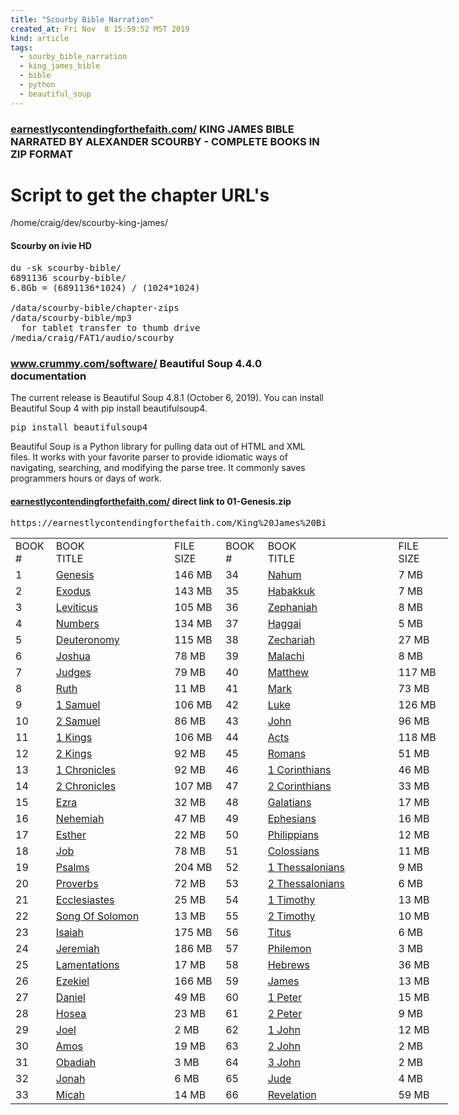 ```yaml
---
title: "Scourby Bible Narration"
created_at: Fri Nov  8 15:59:52 MST 2019
kind: article
tags:
  - sourby_bible_narration
  - king_james_bible
  - bible
  - python
  - beautiful_soup
---
```


<h3>
  <a href="https://earnestlycontendingforthefaith.com/ListenToTheKingJamesBible.html#COMPLETE_BOOKS_IN_ZIP_FORMAT" target="_blank">earnestlycontendingforthefaith.com/</a>
  KING JAMES BIBLE NARRATED BY ALEXANDER SCOURBY - COMPLETE BOOKS IN ZIP FORMAT
</h3>

<h1>Script to get the chapter URL's</h1>

/home/craig/dev/scourby-king-james/

<h4>Scourby on ivie HD</h4>

<pre>
du -sk scourby-bible/
6891136	scourby-bible/
6.8Gb = (6891136*1024) / (1024*1024)

/data/scourby-bible/chapter-zips
/data/scourby-bible/mp3
  for tablet transfer to thumb drive
/media/craig/FAT1/audio/scourby
</pre>

<h3>
  <a href="https://www.crummy.com/software/BeautifulSoup/bs4/doc/" target="_blank">www.crummy.com/software/</a>
  Beautiful Soup 4.4.0 documentation
</h3>

The current release is Beautiful Soup 4.8.1 (October 6, 2019). You can
install Beautiful Soup 4 with pip install beautifulsoup4.

<pre>
pip install beautifulsoup4
</pre>

Beautiful Soup is a Python library for pulling data out of HTML and XML
files. It works with your favorite parser to provide idiomatic ways of
navigating, searching, and modifying the parse tree. It commonly saves
programmers hours or days of work.

<h4>
  <a href="https://earnestlycontendingforthefaith.com/King%20James%20Bible%20Audio/01-Genesis.zip" target="_blank">earnestlycontendingforthefaith.com/</a>
  direct link to 01-Genesis.zip
</h4>

<pre>
https://earnestlycontendingforthefaith.com/King%20James%20Bible%20Audio/01-Genesis.zip
</pre>

<table style="width: 700px">
				<tbody><tr>
					<td class="auto-style53" style="width: 53px">
					<span class="auto-style53">BOOK</span><br class="auto-style53">
					<span class="auto-style53">#</span></td>
					<td style="width: 268px"><span class="auto-style53">BOOK</span><br class="auto-style53">
					<span class="auto-style53">TITLE</span></td>
					<td style="width: 100px"><span class="auto-style53">FILE</span><br class="auto-style53">
					<span class="auto-style53">SIZE</span></td>
					<td style="width: 53px"><span class="auto-style53">BOOK</span><br class="auto-style53">
					<span class="auto-style53">#</span></td>
					<td style="width: 268px"><span class="auto-style53">BOOK</span><br class="auto-style53">
					<span class="auto-style53">TITLE</span></td>
					<td style="width: 100px"><span class="auto-style53">FILE</span><br class="auto-style53">
					<span class="auto-style53">SIZE</span></td>
				</tr>
				<tr>
					<td style="width: 53px">1</td>
					<td style="width: 233px">
					<a class="auto-style14" href="King%20James%20Bible%20Audio/01-Genesis.zip">
					Genesis</a></td>
					<td style="width: 108px">146 MB</td>
					<td style="width: 59px">34</td>
					<td style="width: 304px">
					<a class="auto-style14" href="King%20James%20Bible%20Audio/34-Nahum.zip">
					Nahum</a></td>
					<td style="width: 121px">7 MB</td>
				</tr>
				<tr>
					<td style="width: 53px">2</td>
					<td style="width: 233px">
					<a class="auto-style14" href="King%20James%20Bible%20Audio/02-Exodus.zip">
					Exodus</a></td>
					<td style="width: 108px">143 MB</td>
					<td style="width: 59px">35</td>
					<td style="width: 304px">
					<a class="auto-style14" href="King%20James%20Bible%20Audio/35-Habakkuk.zip">
					Habakkuk</a></td>
					<td style="width: 121px">7 MB</td>
				</tr>
				<tr>
					<td style="width: 53px">3</td>
					<td style="width: 233px">
					<a class="auto-style14" href="King%20James%20Bible%20Audio/03-Leviticus.zip">
					Leviticus</a></td>
					<td style="width: 108px">105 MB</td>
					<td style="width: 59px">36</td>
					<td style="width: 304px">
					<a class="auto-style14" href="King%20James%20Bible%20Audio/36-Zephaniah.zip">
					Zephaniah</a></td>
					<td style="width: 121px">8 MB</td>
				</tr>
				<tr>
					<td style="width: 53px">4</td>
					<td style="width: 233px">
					<a class="auto-style14" href="King%20James%20Bible%20Audio/04-Numbers.zip">
					Numbers</a></td>
					<td style="width: 108px">134 MB</td>
					<td style="width: 59px">37</td>
					<td style="width: 304px">
					<a class="auto-style14" href="King%20James%20Bible%20Audio/37-Haggai.zip">
					Haggai</a></td>
					<td style="width: 121px">5 MB</td>
				</tr>
				<tr>
					<td style="width: 53px">5</td>
					<td style="width: 233px">
					<a class="auto-style14" href="King%20James%20Bible%20Audio/05-Deuteronomy.zip">
					Deuteronomy</a></td>
					<td style="width: 108px">115 MB</td>
					<td style="width: 59px">38</td>
					<td style="width: 304px">
					<a class="auto-style14" href="King%20James%20Bible%20Audio/38-Zechariah.zip">
					Zechariah</a></td>
					<td style="width: 121px">27 MB</td>
				</tr>
				<tr>
					<td style="width: 53px">6</td>
					<td style="width: 233px">
					<a class="auto-style14" href="King%20James%20Bible%20Audio/06-Joshua.zip">
					Joshua</a></td>
					<td style="width: 108px">78 MB</td>
					<td style="width: 59px">39</td>
					<td style="width: 304px">
					<a class="auto-style14" href="King%20James%20Bible%20Audio/39-Malachi.zip">
					Malachi</a></td>
					<td style="width: 121px">8 MB</td>
				</tr>
				<tr>
					<td style="width: 53px">7</td>
					<td style="width: 233px">
					<a class="auto-style14" href="King%20James%20Bible%20Audio/07-Judges.zip">
					Judges</a></td>
					<td style="width: 108px">79 MB</td>
					<td style="width: 59px">40</td>
					<td style="width: 304px">
					<a class="auto-style14" href="King%20James%20Bible%20Audio/40-Matthew.zip">
					Matthew</a></td>
					<td style="width: 121px">117 MB</td>
				</tr>
				<tr>
					<td style="width: 53px">8</td>
					<td style="width: 233px">
					<a class="auto-style14" href="King%20James%20Bible%20Audio/08-Ruth.zip">
					Ruth</a></td>
					<td style="width: 108px">11 MB</td>
					<td style="width: 59px">41</td>
					<td style="width: 304px">
					<a class="auto-style14" href="King%20James%20Bible%20Audio/41-Mark.zip">
					Mark</a></td>
					<td style="width: 121px">73 MB</td>
				</tr>
				<tr>
					<td style="width: 53px">9</td>
					<td style="width: 233px">
					<a class="auto-style14" href="King%20James%20Bible%20Audio/09-1%20Samuel.zip">
					1 Samuel</a></td>
					<td style="width: 108px">106 MB</td>
					<td style="width: 59px">42</td>
					<td style="width: 304px">
					<a class="auto-style14" href="King%20James%20Bible%20Audio/42-Luke.zip">
					Luke</a></td>
					<td style="width: 121px">126 MB</td>
				</tr>
				<tr>
					<td style="width: 53px">10</td>
					<td style="width: 233px">
					<a class="auto-style14" href="King%20James%20Bible%20Audio/10-2%20Samuel.zip">
					2 Samuel</a></td>
					<td style="width: 108px">86 MB</td>
					<td style="width: 59px">43</td>
					<td style="width: 304px">
					<a class="auto-style14" href="King%20James%20Bible%20Audio/43-John.zip">
					John</a></td>
					<td style="width: 121px">96 MB</td>
				</tr>
				<tr>
					<td style="width: 53px">11</td>
					<td style="width: 233px">
					<a class="auto-style14" href="King%20James%20Bible%20Audio/11-1%20Kings.zip">
					1 Kings</a></td>
					<td style="width: 108px">106 MB</td>
					<td style="width: 59px">44</td>
					<td style="width: 304px">
					<a class="auto-style14" href="King%20James%20Bible%20Audio/44-Acts.zip">
					Acts</a></td>
					<td style="width: 121px">118 MB</td>
				</tr>
				<tr>
					<td style="width: 53px">12</td>
					<td style="width: 233px">
					<a class="auto-style14" href="King%20James%20Bible%20Audio/12-2%20Kings.zip">
					2 Kings</a></td>
					<td style="width: 108px">92 MB</td>
					<td style="width: 59px">45</td>
					<td style="width: 304px">
					<a class="auto-style14" href="King%20James%20Bible%20Audio/45-Romans.zip">
					Romans</a></td>
					<td style="width: 121px">51 MB</td>
				</tr>
				<tr>
					<td style="width: 53px">13</td>
					<td style="width: 233px">
					<a class="auto-style14" href="King%20James%20Bible%20Audio/13-1%20Chronicles%2029.zip">
					1 Chronicles</a></td>
					<td style="width: 108px">92 MB</td>
					<td style="width: 59px">46</td>
					<td style="width: 304px">
					<a class="auto-style14" href="King%20James%20Bible%20Audio/46-1%20Corinthians.zip">
					1 Corinthians</a></td>
					<td style="width: 121px">46 MB</td>
				</tr>
				<tr>
					<td style="width: 53px">14</td>
					<td style="width: 233px">
					<a class="auto-style14" href="King%20James%20Bible%20Audio/14-2%20Chronicles.zip">
					2 Chronicles</a></td>
					<td style="width: 108px">107 MB</td>
					<td style="width: 59px">47</td>
					<td style="width: 304px">
					<a class="auto-style14" href="King%20James%20Bible%20Audio/47-2%20Corinthians.zip">
					2 Corinthians</a></td>
					<td style="width: 121px">33 MB</td>
				</tr>
				<tr>
					<td style="width: 53px">15</td>
					<td style="width: 233px">
					<a class="auto-style14" href="King%20James%20Bible%20Audio/15-Ezra.zip">
					Ezra</a></td>
					<td style="width: 108px">32 MB</td>
					<td style="width: 59px">48</td>
					<td style="width: 304px">
					<a class="auto-style14" href="King%20James%20Bible%20Audio/48-Galatians.zip">
					Galatians</a></td>
					<td style="width: 121px">17 MB</td>
				</tr>
				<tr>
					<td style="width: 53px">16</td>
					<td style="width: 233px">
					<a class="auto-style14" href="King%20James%20Bible%20Audio/16-Nehemiah.zip">
					Nehemiah</a></td>
					<td style="width: 108px">47 MB</td>
					<td style="width: 59px">49</td>
					<td style="width: 304px">
					<a class="auto-style14" href="King%20James%20Bible%20Audio/49-Ephesians.zip">
					Ephesians</a></td>
					<td style="width: 121px">16 MB</td>
				</tr>
				<tr>
					<td style="width: 53px">17</td>
					<td style="width: 233px">
					<a class="auto-style14" href="King%20James%20Bible%20Audio/17-Esther.zip">
					Esther</a></td>
					<td style="width: 108px">22 MB</td>
					<td style="width: 59px">50</td>
					<td style="width: 304px">
					<a class="auto-style14" href="King%20James%20Bible%20Audio/50-Philippians.zip">
					Philippians</a></td>
					<td style="width: 121px">12 MB</td>
				</tr>
				<tr>
					<td style="width: 53px">18</td>
					<td style="width: 233px">
					<a class="auto-style14" href="King%20James%20Bible%20Audio/18-Job%2042.zip">
					Job</a></td>
					<td style="width: 108px">78 MB</td>
					<td style="width: 59px">51</td>
					<td style="width: 304px">
					<a class="auto-style14" href="King%20James%20Bible%20Audio/51-Colossians.zip">
					Colossians</a></td>
					<td style="width: 121px">11 MB</td>
				</tr>
				<tr>
					<td style="width: 53px">19</td>
					<td style="width: 233px">
					<a class="auto-style14" href="King%20James%20Bible%20Audio/19-Psalms.zip">
					Psalms</a></td>
					<td style="width: 108px">204 MB</td>
					<td style="width: 59px">52</td>
					<td style="width: 304px">
					<a class="auto-style14" href="King%20James%20Bible%20Audio/52-1%20Thessalonians.zip">
					1 Thessalonians</a></td>
					<td style="width: 121px">9 MB</td>
				</tr>
				<tr>
					<td style="width: 53px">20</td>
					<td style="width: 233px">
					<a class="auto-style14" href="King%20James%20Bible%20Audio/20-Proverbs.zip">
					Proverbs</a></td>
					<td style="width: 108px">72 MB</td>
					<td style="width: 59px">53</td>
					<td style="width: 304px">
					<a class="auto-style14" href="King%20James%20Bible%20Audio/53-2%20Thessalonians.zip">
					2 Thessalonians</a></td>
					<td style="width: 121px">6 MB</td>
				</tr>
				<tr>
					<td style="width: 53px">21</td>
					<td style="width: 233px">
					<a class="auto-style14" href="King%20James%20Bible%20Audio/21-Ecclesiastes.zip">
					Ecclesiastes</a></td>
					<td style="width: 108px">25 MB</td>
					<td style="width: 59px">54</td>
					<td style="width: 304px">
					<a class="auto-style14" href="King%20James%20Bible%20Audio/54-1%20Timothy.zip">
					1 Timothy</a></td>
					<td style="width: 121px">13 MB</td>
				</tr>
				<tr>
					<td style="width: 53px">22</td>
					<td style="width: 233px">
					<a class="auto-style14" href="King%20James%20Bible%20Audio/22-Song%20of%20Solomon.zip">
					Song Of Solomon</a></td>
					<td style="width: 108px">13 MB</td>
					<td style="width: 59px">55</td>
					<td style="width: 304px">
					<a class="auto-style14" href="King%20James%20Bible%20Audio/55-2%20Timothy.zip">
					2 Timothy</a></td>
					<td style="width: 121px">10 MB</td>
				</tr>
				<tr>
					<td style="width: 53px">23</td>
					<td style="width: 233px">
					<a class="auto-style14" href="King%20James%20Bible%20Audio/23-Isaiah.zip">
					Isaiah</a></td>
					<td style="width: 108px">175 MB</td>
					<td style="width: 59px">56</td>
					<td style="width: 304px">
					<a class="auto-style14" href="King%20James%20Bible%20Audio/56-Titus.zip">
					Titus</a></td>
					<td style="width: 121px">6 MB</td>
				</tr>
				<tr>
					<td style="width: 53px">24</td>
					<td style="width: 233px">
					<a class="auto-style14" href="King%20James%20Bible%20Audio/24-Jeremiah.zip">
					Jeremiah</a></td>
					<td style="width: 108px">186 MB</td>
					<td style="width: 59px">57</td>
					<td style="width: 304px">
					<a class="auto-style14" href="King%20James%20Bible%20Audio/57-Philemon.zip">
					Philemon</a></td>
					<td style="width: 121px">3 MB</td>
				</tr>
				<tr>
					<td style="width: 53px">25</td>
					<td style="width: 233px">
					<a class="auto-style14" href="King%20James%20Bible%20Audio/25-Lamentations.zip">
					Lamentations</a></td>
					<td style="width: 108px">17 MB</td>
					<td style="width: 59px">58</td>
					<td style="width: 304px">
					<a class="auto-style14" href="King%20James%20Bible%20Audio/58-Hebrews.zip">
					Hebrews</a></td>
					<td style="width: 121px">36 MB</td>
				</tr>
				<tr>
					<td style="width: 53px">26</td>
					<td style="width: 233px">
					<a class="auto-style14" href="King%20James%20Bible%20Audio/26-Ezekiel.zip">
					Ezekiel</a></td>
					<td style="width: 108px">166 MB</td>
					<td style="width: 59px">59</td>
					<td style="width: 304px">
					<a class="auto-style14" href="King%20James%20Bible%20Audio/59-James.zip">
					James</a></td>
					<td style="width: 121px">13 MB</td>
				</tr>
				<tr>
					<td style="width: 53px">27</td>
					<td style="width: 233px">
					<a class="auto-style14" href="King%20James%20Bible%20Audio/27-Daniel.zip">
					Daniel</a></td>
					<td style="width: 108px">49 MB</td>
					<td style="width: 59px">60</td>
					<td style="width: 304px">
					<a class="auto-style14" href="King%20James%20Bible%20Audio/60-1%20Peter.zip">
					1 Peter</a></td>
					<td style="width: 121px">15 MB</td>
				</tr>
				<tr>
					<td style="width: 53px">28</td>
					<td style="width: 233px">
					<a class="auto-style14" href="King%20James%20Bible%20Audio/28-Hosea.zip">
					Hosea</a></td>
					<td style="width: 108px">23 MB</td>
					<td style="width: 59px">61</td>
					<td style="width: 304px">
					<a class="auto-style14" href="King%20James%20Bible%20Audio/61-2%20Peter.zip">
					2 Peter</a></td>
					<td style="width: 121px">9 MB</td>
				</tr>
				<tr>
					<td style="width: 53px">29</td>
					<td style="width: 233px">
					<a class="auto-style14" href="King%20James%20Bible%20Audio/29-Joel.zip">
					Joel</a></td>
					<td style="width: 108px">2 MB</td>
					<td style="width: 59px">62</td>
					<td style="width: 304px">
					<a class="auto-style14" href="King%20James%20Bible%20Audio/62-1%20John.zip">
					1 John</a></td>
					<td style="width: 121px">12 MB</td>
				</tr>
				<tr>
					<td style="width: 53px">30</td>
					<td style="width: 233px">
					<a class="auto-style14" href="King%20James%20Bible%20Audio/30-Amos.zip">
					Amos</a></td>
					<td style="width: 108px">19 MB</td>
					<td style="width: 59px">63</td>
					<td style="width: 304px">
					<a class="auto-style14" href="King%20James%20Bible%20Audio/63-2%20John.zip">
					2 John</a></td>
					<td style="width: 121px">2 MB</td>
				</tr>
				<tr>
					<td style="width: 53px">31</td>
					<td style="width: 233px">
					<a class="auto-style14" href="King%20James%20Bible%20Audio/31-Obadiah.zip">
					Obadiah</a></td>
					<td style="width: 108px">3 MB</td>
					<td style="width: 59px">64</td>
					<td style="width: 304px">
					<a class="auto-style14" href="King%20James%20Bible%20Audio/64-3%20John.zip">
					3 John</a></td>
					<td style="width: 121px">2 MB</td>
				</tr>
				<tr>
					<td style="width: 53px">32</td>
					<td style="width: 233px">
					<a class="auto-style14" href="King%20James%20Bible%20Audio/32-Jonah.zip">
					Jonah</a></td>
					<td style="width: 108px">6 MB</td>
					<td style="width: 59px">65</td>
					<td style="width: 304px">
					<a class="auto-style14" href="King%20James%20Bible%20Audio/65-Jude.zip">
					Jude</a></td>
					<td style="width: 121px">4 MB</td>
				</tr>
				<tr>
					<td style="width: 53px">33</td>
					<td style="width: 233px">
					<a class="auto-style14" href="King%20James%20Bible%20Audio/33-Micah.zip">
					Micah</a></td>
					<td style="width: 108px">14 MB</td>
					<td style="width: 59px">66</td>
					<td style="width: 304px">
					<a class="auto-style14" href="King%20James%20Bible%20Audio/66-Revelations.zip">
					Revelation</a></td>
					<td style="width: 121px">59 MB</td>
				</tr>
			</tbody>
</table>

<!--
html boilerplate fragments
<a href="" target="_blank"></a>
<a name=""></a>
<img src="" width="400px">
<ul>
  <li></li>
  <li><a href="" target="_blank"></a></li>
</ul>
<pre>
</pre>
<p style="margin-bottom: 2em;"></p>
<hr style="border: 0; height: 3px; background: #333; background-image: linear-gradient(to right, #ccc, #333, #ccc);">
<pre><code>
</code></pre>
<math xmlns='http://www.w3.org/1998/Math/MathML' display='block'>
</math>
:-->
